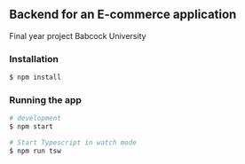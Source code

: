 ## Backend for an E-commerce application

Final year project Babcock University

### Installation

```bash
$ npm install
```

### Running the app

```bash
# development
$ npm start

# Start Typescript in watch mode
$ npm run tsw
```
